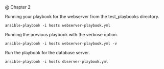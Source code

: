 @ Chapter 2

Running your playbook for the webserver from the test_playbooks directory.
```
ansible-playbook -i hosts webserver-playbook.yml
```

Running the previous playbook with the verbose option.
```
ansible-playbook -i hosts webserver-playbook.yml -v
```

Run the playbook for the database server.
```
ansible-playbook -i hosts dbserver-playbook.yml
```
